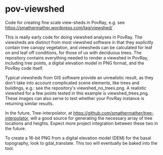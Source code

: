 pov-viewshed
============

Code for creating fine scale view-sheds in PovRay, e.g. see https://smathermather.wordpress.com/tag/viewshed/ .

This is really early code for doing viewshed analyses in PovRay.  The viewsheds are distinct from most viewshed software in that they explicitly contain tree canopy vegetation, and viewsheds can be calculated for leaf on and leaf off conditions, for those of us with deciduous trees.  The repository contains everything needed to render a viewshed in PovRay, including tree points, a digital elevation model in PNG format, and the PovRay code itself.  

Typical viewsheds from GIS software provide an unrealistic result, as they don't take into account complicated scene elements, like trees and buildings, e.g.: see the repository's viewshed_no_trees.png.  A realistic viewshed for a few points tested in this example is viewshed_trees.png.  These images can also serve to test whether your PovRay instance is returning similar results.

In the future, Tree-interpolator, at https://github.com/smathermather/tree-interpolator, will a good source for generating the necessary array of tree locations and heights.  Expect more project integration between these two in the future.

To create a 16-bit PNG from a digital elevation model (DEM) for the basal topography, look to gdal_translate.  This too will eventually be baked into the tool.
